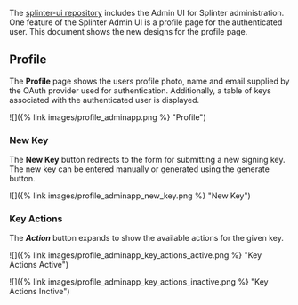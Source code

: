 <!--
  Copyright 2024, Bitwise IO, Inc.
  Copyright 2018-2021 Cargill Incorporated
  Licensed under Creative Commons Attribution 4.0 International License
  https://creativecommons.org/licenses/by/4.0/
-->

The [splinter-ui repository](https://github.com/splintercommunity/splinter-ui) includes
the Admin UI for Splinter administration. One feature of the Splinter Admin UI 
is a profile page for the authenticated user. This document shows the new 
designs for the profile page.

## Profile

The **Profile** page shows the users profile photo, name and email supplied by 
the OAuth provider used for authentication. Additionally, a table of keys 
associated with the authenticated user is displayed.

![]({% link images/profile_adminapp.png %} "Profile")

### New Key

The **New Key** button redirects to the form for submitting a new signing key.
The new key can be entered manually or generated using the generate button.

![]({% link images/profile_adminapp_new_key.png %} "New Key")

### Key Actions

The ***Action*** button expands to show the available actions for the given key.

![]({% link images/profile_adminapp_key_actions_active.png %} "Key Actions
Active")

![]({% link images/profile_adminapp_key_actions_inactive.png %} "Key Actions
Inctive")
